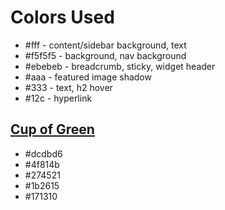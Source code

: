 Colors Used
===========

* #fff - content/sidebar background, text
* #f5f5f5 - background, nav background
* #ebebeb - breadcrumb, sticky, widget header
* #aaa - featured image shadow
* #333 - text, h2 hover
* #12c - hyperlink

[Cup of Green](http://www.studiopress.com/palettes/cup-of-green "Cup of Green")
-------------------------------------------------------------------------------
* #dcdbd6
* #4f814b
* #274521
* #1b2615
* #171310
